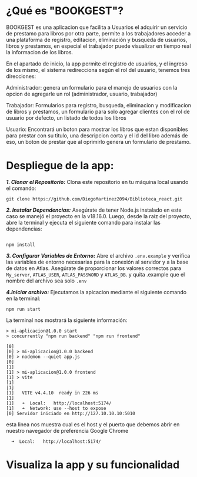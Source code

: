# ¿Qué es "BOOKGEST"?

BOOKGEST es una aplicacion que facilita a Usuarios el adquirir un servicio de prestamo para libros por otra parte, permite a los trabajadores acceder a una plataforma de registro, editacion, eliminación y busqueda de usuarios, libros y prestamos, en especial el trabajador puede visualizar en tiempo real la informacion de los libros.

En el apartado de inicio, la app permite el registro de usuarios, y el ingreso de los mismo, el sistema redirecciona según el rol del usuario, tenemos tres direcciones: 

Administrador: genera un formulario para el manejo de usuarios con la opcion de agregarle un rol (administrador, usuario, trabajador) 

Trabajador: Formularios para registro, busqueda, eliminacion y modificacion de libros y prestamos, un formulario para solo agregar clientes con el rol de usuario por defecto, un listado de todos los libros 

Usuario: Encontrará un boton para mostrar los libros que estan disponibles para prestar con su titulo, una descripcion corta y el id del libro además de eso, un boton de prestar que al oprimirlo genera un formulario de prestamo.

# Despliegue de la app:

***1. Clonar el Repositorio:*** Clona este repositorio en tu máquina local usando el comando:

```
git clone https://github.com/DiegoMartinez2094/Biblioteca_react.git
```

 ***2. Instalar Dependencias:*** Asegúrate de tener Node.js instalado en este caso se manejó el proyecto en la v18.16.0. Luego, desde la raíz del proyecto, abre la terminal y ejecuta el siguiente comando para instalar las dependencias:

```

npm install
```

***3. Configurar Variables de Entorno:*** Abre el archivo `.env.example` y verifica las variables de entorno necesarias para la conexión al servidor y a la base de datos en Atlas. Asegúrate de proporcionar los valores correctos para `My_server`, `ATLAS_USER`, `ATLAS_PASSWORD` y `ATLAS_DB`. y quita .example que el nombre del archivo sea solo `.env`

***4.Iniciar archivo:*** Ejecutamos la apicacion mediante el siguiente comando en la terminal:

```
npm run start
```

 La terminal nos mostrará la siguiente información:

```
> mi-aplicacion@1.0.0 start
> concurrently "npm run backend" "npm run frontend"

[0] 
[0] > mi-aplicacion@1.0.0 backend
[0] > nodemon --quiet app.js
[0] 
[1] 
[1] > mi-aplicacion@1.0.0 frontend
[1] > vite
[1] 
[1] 
[1]   VITE v4.4.10  ready in 226 ms
[1] 
[1]   ➜  Local:   http://localhost:5174/
[1]   ➜  Network: use --host to expose
[0] Servidor iniciado en http://127.10.10.10:5010
```

esta linea nos muestra cual es el host y el puerto que debemos abrir en nuestro navegador de preferencia Google Chrome

```
  ➜  Local:   http://localhost:5174/
```

# Visualiza la app y su funcionalidad
